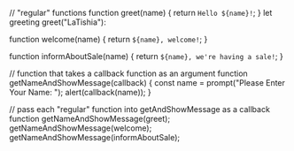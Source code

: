 // "regular" functions
function greet(name) {
  return `Hello ${name}!`;
}
let greeting greet("LaTishia"):

function welcome(name) {
  return `${name}, welcome!`;
}

function informAboutSale(name) {
  return `${name}, we're having a sale!`;
}

// function that takes a callback function as an argument
function getNameAndShowMessage(callback) {
  const name = prompt("Please Enter Your Name: ");
  alert(callback(name));
}

// pass each "regular" function into getAndShowMessage as a callback function
getNameAndShowMessage(greet);
getNameAndShowMessage(welcome);
getNameAndShowMessage(informAboutSale);



